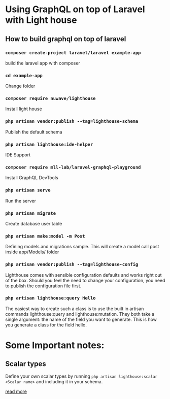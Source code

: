 # Using GraphQL on top of Laravel with Light house

## How to build graphql on top of laravel

### `composer create-project laravel/laravel example-app`

build the laravel app with composer

### `cd example-app`

Change folder

### `composer require nuwave/lighthouse`

Install light house

### `php artisan vendor:publish --tag=lighthouse-schema`

Publish the default schema

### `php artisan lighthouse:ide-helper`

IDE Support

### `composer require mll-lab/laravel-graphql-playground`

Install GraphQL DevTools

### `php artisan serve`

Run the server

### `php artisan migrate`

Create database user table 

### `php artisan make:model -m Post`

Defining models and migrations sample. This will create a model call post inside app/Models/ folder

### `php artisan vendor:publish --tag=lighthouse-config` 

Lighthouse comes with sensible configuration defaults and works right out of the box. Should you feel the need to change your configuration, you need to publish the configuration file first.

### `php artisan lighthouse:query Hello`

The easiest way to create such a class is to use the built in artisan commands lighthouse:query and lighthouse:mutation. They both take a single argument: the name of the field you want to generate.
This is how you generate a class for the field hello.




# Some Important notes: 

## Scalar types
Define your own scalar types by running `php artisan lighthouse:scalar <Scalar name>` and including it in your schema.

[read more](https://github.com/user/repo/blob/branch/other_file.md)
